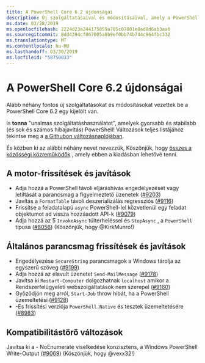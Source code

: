 ```yaml
---
title: A PowerShell Core 6.2 újdonságai
description: Új szolgáltatásaival és módosításaival, amely a PowerShell Core 6.2
ms.date: 03/28/2019
ms.openlocfilehash: 2224d23a244175059a705c07001e8ad8d6ab3aa0
ms.sourcegitcommit: 8dd4394cf867005a8b9ef0bb74b744c964fbc332
ms.translationtype: MT
ms.contentlocale: hu-HU
ms.lasthandoff: 03/30/2019
ms.locfileid: "58750033"
---
```

# <a name="whats-new-in-powershell-core-62"></a>A PowerShell Core 6.2 újdonságai

Alább néhány fontos új szolgáltatásokat és módosításokat vezettek be a PowerShell Core 6.2 egy kijelölt van.

Is **tonna** "unalmas szolgáltatáshasználatot", amelyek gyorsabb és stabilabb (és sok és számos hibajavítás) PowerShell!
Változások teljes listájához tekintse meg a [a Githubon változásnaplójában](https://github.com/PowerShell/PowerShell/blob/master/CHANGELOG.md).

És közben ki az alábbi néhány nevet nevezzük, Köszönjük, hogy [összes a közösségi közreműködők](https://github.com/PowerShell/PowerShell/graphs/contributors) , amely ebben a kiadásban lehetővé tenni.

## <a name="engine-updates-and-fixes"></a>A motor-frissítések és javítások

- Adja hozzá a PowerShell távoli eljáráshívás engedélyezését vagy letiltását a parancsmag a figyelmeztető üzenetek ([#9203][])
- Javítás a `FormatTable` távoli deszerializálás regressziós ([#9116][])
- Frissítse a feladatalapú `async` PowerShell-lel közvetlenül egy feladat objektumot ad vissza hozzáadott API-k ([#9079][])
- Adja hozzá az 5 `InvokeAsync` túlterheléssel és `StopAsync` , a `PowerShell` típusa ([#8056][]) (Köszönjük, hogy @KirkMunro!)

## <a name="general-cmdlet-updates-and-fixes"></a>Általános parancsmag frissítések és javítások

- Engedélyezése `SecureString` parancsmagok a Windows tárolja az egyszerű szöveg ([#9199][])
- Adja hozzá az elavult üzenetet `Send-MailMessage` ([#9178][])
- Javítsa ki `Restart-Computer` dolgozhatnak `localhost` amikor a Rendszerfelügyeleti webszolgáltatások nem szerepel ([#9160][])
- Győződjön meg arról, `Start-Job` throw hibát, ha a PowerShell üzemeltetési ([#9128][])
- -Es frissítési verziója `PowerShell.Native` és tesztek üzemeltetésére ([#8983][])

## <a name="breaking-changes"></a>Kompatibilitástörő változások

Javítsa ki a - NoEnumerate viselkedése konzisztens, a Windows PowerShell Write-Output ([#9069][]) (Köszönjük, hogy @vexx32!)

<!-- Link references -->
[#8056]: https://github.com/PowerShell/PowerShell/pull/8056
[#8983]: https://github.com/PowerShell/PowerShell/pull/8983
[#9069]: https://github.com/PowerShell/PowerShell/pull/9069
[#9079]: https://github.com/PowerShell/PowerShell/pull/9079
[#9116]: https://github.com/PowerShell/PowerShell/pull/9116
[#9128]: https://github.com/PowerShell/PowerShell/pull/9128
[#9160]: https://github.com/PowerShell/PowerShell/pull/9160
[#9178]: https://github.com/PowerShell/PowerShell/pull/9178
[#9199]: https://github.com/PowerShell/PowerShell/pull/9199
[#9203]: https://github.com/PowerShell/PowerShell/pull/9203
